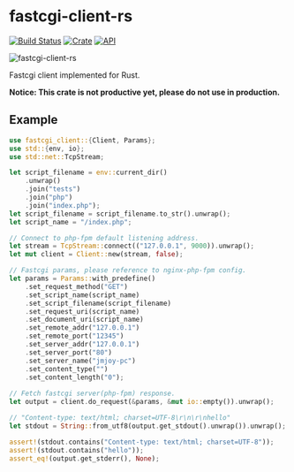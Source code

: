 # fastcgi-client-rs

[![Build Status](https://travis-ci.org/jmjoy/fastcgi-client-rs.svg?branch=master)](https://travis-ci.org/jmjoy/fastcgi-client-rs)
[![Crate](https://img.shields.io/crates/v/fastcgi-client.svg)](https://crates.io/crates/fastcgi-client)
[![API](https://docs.rs/fastcgi-client/badge.svg)](https://docs.rs/fastcgi-client)

![fastcgi-client-rs](https://raw.githubusercontent.com/jmjoy/fastcgi-client-rs/master/fastcgi-client-rs.png)

Fastcgi client implemented for Rust.

**Notice: This crate is not productive yet, please do not use in production.**

## Example

```rust
use fastcgi_client::{Client, Params};
use std::{env, io};
use std::net::TcpStream;

let script_filename = env::current_dir()
    .unwrap()
    .join("tests")
    .join("php")
    .join("index.php");
let script_filename = script_filename.to_str().unwrap();
let script_name = "/index.php";

// Connect to php-fpm default listening address.
let stream = TcpStream::connect(("127.0.0.1", 9000)).unwrap();
let mut client = Client::new(stream, false);

// Fastcgi params, please reference to nginx-php-fpm config.
let params = Params::with_predefine()
    .set_request_method("GET")
    .set_script_name(script_name)
    .set_script_filename(script_filename)
    .set_request_uri(script_name)
    .set_document_uri(script_name)
    .set_remote_addr("127.0.0.1")
    .set_remote_port("12345")
    .set_server_addr("127.0.0.1")
    .set_server_port("80")
    .set_server_name("jmjoy-pc")
    .set_content_type("")
    .set_content_length("0");
    
// Fetch fastcgi server(php-fpm) response.
let output = client.do_request(&params, &mut io::empty()).unwrap();

// "Content-type: text/html; charset=UTF-8\r\n\r\nhello"
let stdout = String::from_utf8(output.get_stdout().unwrap()).unwrap();

assert!(stdout.contains("Content-type: text/html; charset=UTF-8"));
assert!(stdout.contains("hello"));
assert_eq!(output.get_stderr(), None);
```
